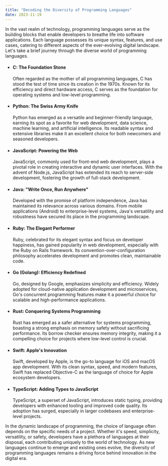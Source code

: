 ```yaml
---
title: "Decoding the Diversity of Programming Languages"
date: 2023-11-19
---
```


In the vast realm of technology, programming languages serve as the building blocks that enable developers to breathe life into software applications. Each language possesses its unique syntax, features, and use cases, catering to different aspects of the ever-evolving digital landscape. Let's take a brief journey through the diverse world of programming languages.

- #### C: The Foundation Stone
  Often regarded as the mother of all programming languages, C has stood the test of time since its creation in the 1970s. Known for its efficiency and direct hardware access, C serves as the foundation for operating systems and low-level programming.

- #### Python: The Swiss Army Knife
  Python has emerged as a versatile and beginner-friendly language, earning its spot as a favorite for web development, data science, machine learning, and artificial intelligence. Its readable syntax and extensive libraries make it an excellent choice for both newcomers and seasoned developers.

- #### JavaScript: Powering the Web
  JavaScript, commonly used for front-end web development, plays a pivotal role in creating interactive and dynamic user interfaces. With the advent of Node.js, JavaScript has extended its reach to server-side development, fostering the growth of full-stack development.

- #### Java: "Write Once, Run Anywhere"
  Developed with the promise of platform independence, Java has maintained its relevance across various domains. From mobile applications (Android) to enterprise-level systems, Java's versatility and robustness have secured its place in the programming landscape.

- #### Ruby: The Elegant Performer
  Ruby, celebrated for its elegant syntax and focus on developer happiness, has gained popularity in web development, especially with the Ruby on Rails framework. Its convention-over-configuration philosophy accelerates development and promotes clean, maintainable code.

- #### Go (Golang): Efficiency Redefined
  Go, designed by Google, emphasizes simplicity and efficiency. Widely adopted for cloud-native application development and microservices, Go's concurrent programming features make it a powerful choice for scalable and high-performance applications.

- #### Rust: Conquering Systems Programming
  Rust has emerged as a safer alternative for systems programming, boasting a strong emphasis on memory safety without sacrificing performance. Its borrow checker ensures memory integrity, making it a compelling choice for projects where low-level control is crucial.

- #### Swift: Apple's Innovation
  Swift, developed by Apple, is the go-to language for iOS and macOS app development. With its clean syntax, speed, and modern features, Swift has replaced Objective-C as the language of choice for Apple ecosystem developers.

- #### TypeScript: Adding Types to JavaScript
  TypeScript, a superset of JavaScript, introduces static typing, providing developers with enhanced tooling and improved code quality. Its adoption has surged, especially in larger codebases and enterprise-level projects.

In the dynamic landscape of programming, the choice of language often depends on the specific needs of a project. Whether it's speed, simplicity, versatility, or safety, developers have a plethora of languages at their disposal, each contributing uniquely to the world of technology. As new languages continue to emerge and existing ones evolve, the diversity of programming languages remains a driving force behind innovation in the digital era.
